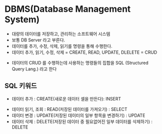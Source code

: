 # DBMS(Database Management System)

- 대량의 데이터를 저장하고, 관리하는 소프트웨어 시스템
- 보통 DB Server 라고 부른다.
- 데이터를 추가, 수정, 삭제, 읽기를 명령을 통해 수행한다.
- 데이터 추가, 읽기, 수정, 삭제 = CREATE, READ, UPDATE, DLELETE = CRUD

* 데이터의 CRUD 를 수행하는데 사용하는 명령들의 집합을 SQL (Structured Query Lang.) 라고 한다

## SQL 키워드

- 데이터 추가 : CREATE(새로운 데이터 셀을 만든다): INSERT

* 데이터 읽기, 조회 : READ(저장된 데이터를 가져오기) : SELECT
* 데이터 변경 : UPDATE(저장된 데이터의 일부 항목을 변경하기) : UPDATE
* 데이터 삭제 : DELETE(저장된 데이터 중 필요없어진 일부 데이터를 삭제하기) : DELETE
